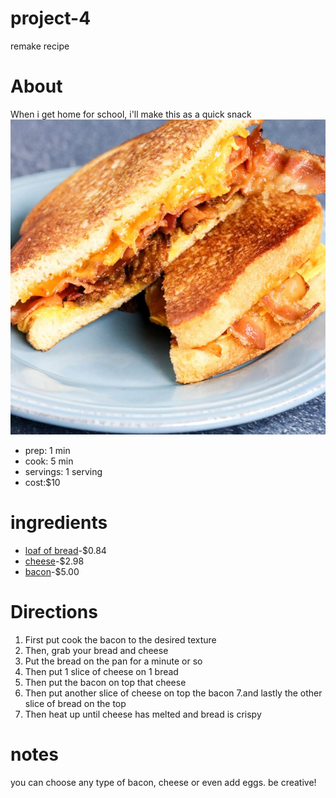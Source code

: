 # project-4
remake recipe
# About

When i get home for school, i'll make this as a quick snack
![Grilled cheese with bacon](./Three-Cheese-Bacon-and-Jalapeno-Grilled-Cheese-1-720x720.jpg)

  * prep: 1 min
  * cook: 5 min
  * servings: 1 serving
  * cost:$10
  
# ingredients
* [loaf of bread](https://www.walmart.com/ip/Great-Value-White-Bread-20-oz/10315752)-$0.84
* [cheese](https://www.walmart.com/ip/Kraft-Singles-American-Slices-16-ct-12-0-oz-Wrapper/11964619)-$2.98
* [bacon](https://www.walmart.com/ip/Oscar-Mayer-Naturally-Hardwood-Smoked-Maple-Bacon-16-oz-Vacuum-Pack/16777272)-$5.00

# Directions
1. First put cook the bacon to the desired texture 
2. Then, grab your bread and cheese 
3. Put the bread on the pan for a minute or so 
4. Then put 1 slice of cheese on 1 bread
5. Then put the bacon on top that cheese
6. Then put another slice of cheese on top the bacon 
7.and lastly the other slice of bread on the top
8. Then heat up until cheese has melted and bread is crispy
# notes
you can choose any type of bacon, cheese or even add eggs. be creative!
